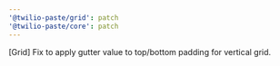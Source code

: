 ```yaml
---
'@twilio-paste/grid': patch
'@twilio-paste/core': patch
---
```


[Grid] Fix to apply gutter value to top/bottom padding for vertical grid.
